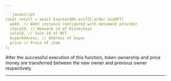 ```yaml
---

```javascript
const result = await ExpressSDK.erc721.order.buyNFT(
  web3, // Web3 instance configured with metamask provider
  chainId, // Network id of blockchain
  saleId, // Sale Id of NFT
  buyerAddress, // Address of buyer
  price // Price of item
);
```

After the successful execution of this function, token ownership and price money are transferred between the new owner and previous owner respectively.

---
```

